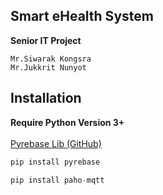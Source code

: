 ## Smart eHealth System
<b>Senior IT Project</b><br>
```
Mr.Siwarak Kongsra
Mr.Jukkrit Nunyot
```

## Installation
<b>Require Python Version 3+</b><br><br>
[Pyrebase Lib (GitHub)](https://github.com/thisbejim/Pyrebase/)
```python
pip install pyrebase
```
```python
pip install paho-mqtt
```
